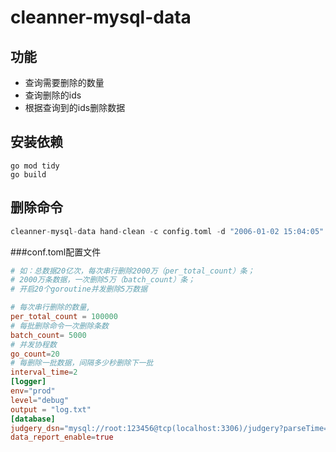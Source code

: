 # cleanner-mysql-data

## 功能
- 查询需要删除的数量
- 查询删除的ids
- 根据查询到的ids删除数据

## 安装依赖
```shell
go mod tidy
go build
```

## 删除命令
```go
cleanner-mysql-data hand-clean -c config.toml -d "2006-01-02 15:04:05"
```

###conf.toml配置文件
```toml
# 如：总数据20亿次，每次串行删除2000万（per_total_count）条；
# 2000万条数据，一次删除5万（batch_count）条；
# 开启20个goroutine并发删除5万数据

# 每次串行删除的数量,
per_total_count = 100000
# 每批删除命令一次删除条数
batch_count= 5000
# 并发协程数
go_count=20
# 每删除一批数据，间隔多少秒删除下一批
interval_time=2
[logger]
env="prod"
level="debug"
output = "log.txt"
[database]
judgery_dsn="mysql://root:123456@tcp(localhost:3306)/judgery?parseTime=True"
data_report_enable=true
```
